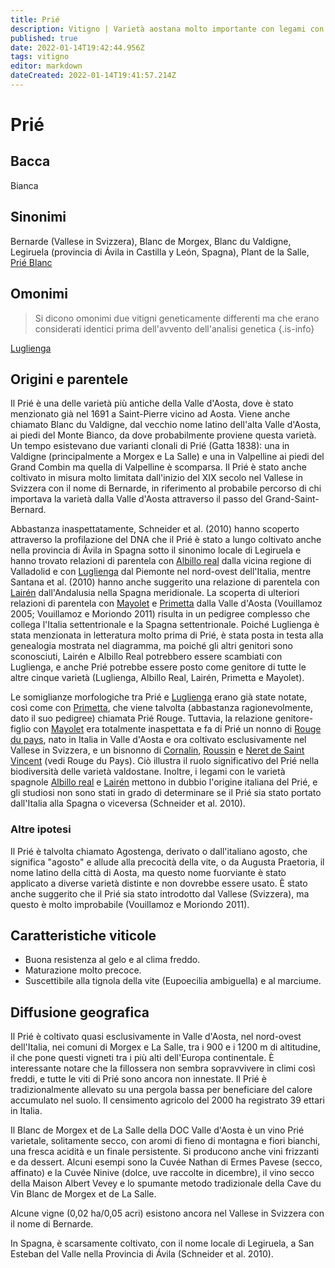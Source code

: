 ```yaml
---
title: Prié
description: Vitigno | Varietà aostana molto importante con legami con la Spagna e la Svizzera.
published: true
date: 2022-01-14T19:42:44.956Z
tags: vitigno
editor: markdown
dateCreated: 2022-01-14T19:41:57.214Z
---
```


# Prié

## Bacca
Bianca

## Sinonimi
Bernarde (Vallese in Svizzera), Blanc de Morgex, Blanc du Valdigne, Legiruela (provincia di Ávila in Castilla y León, Spagna), Plant de la Salle, [Prié Blanc](/vitigni/Italia/prie-blanc)

## Omonimi
> Si dicono omonimi due vitigni geneticamente differenti ma che erano considerati identici prima dell'avvento dell'analisi genetica
{.is-info}

[Luglienga](/vitigni/Italia/luglienga)


## Origini e parentele
Il Prié è una delle varietà più antiche della Valle d'Aosta, dove è stato menzionato già nel 1691 a Saint-Pierre vicino ad Aosta. Viene anche chiamato Blanc du Valdigne, dal vecchio nome latino dell'alta Valle d'Aosta, ai piedi del Monte Bianco, da dove probabilmente proviene questa varietà. Un tempo esistevano due varianti clonali di Prié (Gatta 1838): una in Valdigne (principalmente a Morgex e La Salle) e una in Valpelline ai piedi del Grand Combin ma quella di Valpelline è scomparsa. Il Prié è stato anche coltivato in misura molto limitata dall'inizio del XIX secolo nel Vallese in Svizzera con il nome di Bernarde, in riferimento al probabile percorso di chi importava la varietà dalla Valle d'Aosta attraverso il passo del Grand-Saint-Bernard.

Abbastanza inaspettatamente, Schneider et al. (2010) hanno scoperto attraverso la profilazione del DNA che il Prié è stato a lungo coltivato anche nella provincia di Ávila in Spagna sotto il sinonimo locale di Legiruela e hanno trovato relazioni di parentela con [Albillo real](/vitigni/Spagna/bacca-bianca/albillo-real) dalla vicina regione di Valladolid e con [Luglienga](/vitigni/Italia/luglienga) dal Piemonte nel nord-ovest dell'Italia, mentre Santana et al. (2010) hanno anche suggerito una relazione di parentela con [Lairén](/vitigni/Spagna/bacca-bianca/lairen) dall'Andalusia nella Spagna meridionale. La scoperta di ulteriori relazioni di parentela con [Mayolet](/vitigni/Italia/mayolet) e [Primetta](/vitigno/Italia/bacca-bianca/primetta) dalla Valle d'Aosta (Vouillamoz 2005; Vouillamoz e Moriondo 2011) risulta in un pedigree complesso che collega l'Italia settentrionale e la Spagna settentrionale. Poiché Luglienga è stata menzionata in letteratura molto prima di Prié, è stata posta in testa alla genealogia mostrata nel diagramma, ma poiché gli altri genitori sono sconosciuti, Lairén e Albillo Real potrebbero essere scambiati con Luglienga, e anche Prié potrebbe essere posto come genitore di tutte le altre cinque varietà (Luglienga, Albillo Real, Lairén, Primetta e Mayolet).

Le somiglianze morfologiche tra Prié e [Luglienga](/vitigni/Italia/luglienga) erano già state notate, così come con [Primetta](/vitigno/Italia/bacca-bianca/primetta), che viene talvolta (abbastanza ragionevolmente, dato il suo pedigree) chiamata Prié Rouge. Tuttavia, la relazione genitore-figlio con [Mayolet](/vitigni/Italia/mayolet) era totalmente inaspettata e fa di Prié un nonno di [Rouge du pays](/vitigni/Italia/rouge-du-pays), nato in Italia in Valle d'Aosta e ora coltivato esclusivamente nel Vallese in Svizzera, e un bisnonno di [Cornalin](/vitigni/Italia/cornalin), [Roussin](/vitigni/Francia/bacca-nera/Roussin) e [Neret de Saint Vincent](/vitigni/Francia/bacca-nera/neret-de-saint-vincent) (vedi Rouge du Pays). Ciò illustra il ruolo significativo del Prié nella biodiversità delle varietà valdostane. Inoltre, i legami con le varietà spagnole [Albillo real](/vitigni/Spagna/bacca-bianca/albillo-real) e [Lairén](/vitigni/Spagna/bacca-bianca/lairen) mettono in dubbio l'origine italiana del Prié, e gli studiosi non sono stati in grado di determinare se il Prié sia stato portato dall'Italia alla Spagna o viceversa (Schneider et al. 2010).

### Altre ipotesi

Il Prié è talvolta chiamato Agostenga, derivato o dall'italiano agosto, che significa "agosto" e allude alla precocità della vite, o da Augusta Praetoria, il nome latino della città di Aosta, ma questo nome fuorviante è stato applicato a diverse varietà distinte e non dovrebbe essere usato. È stato anche suggerito che il Prié sia stato introdotto dal Vallese (Svizzera), ma questo è molto improbabile (Vouillamoz e Moriondo 2011).

## Caratteristiche viticole

- Buona resistenza al gelo e al clima freddo. 
- Maturazione molto precoce. 
- Suscettibile alla tignola della vite (Eupoecilia ambiguella) e al marciume.

## Diffusione geografica

Il Prié è coltivato quasi esclusivamente in Valle d'Aosta, nel nord-ovest dell'Italia, nei comuni di Morgex e La Salle, tra i 900 e i 1200 m di altitudine, il che pone questi vigneti tra i più alti dell'Europa continentale. È interessante notare che la fillossera non sembra sopravvivere in climi così freddi, e tutte le viti di Prié sono ancora non innestate. Il Prié è tradizionalmente allevato su una pergola bassa per beneficiare del calore accumulato nel suolo. Il censimento agricolo del 2000 ha registrato 39 ettari in Italia.

Il Blanc de Morgex et de La Salle della DOC Valle d'Aosta è un vino Prié varietale, solitamente secco, con aromi di fieno di montagna e fiori bianchi, una fresca acidità e un finale persistente. Si producono anche vini frizzanti e da dessert. Alcuni esempi sono la Cuvée Nathan di Ermes Pavese (secco, affinato) e la Cuvée Ninive (dolce, uve raccolte in dicembre), il vino secco della Maison Albert Vevey e lo spumante metodo tradizionale della Cave du Vin Blanc de Morgex et de La Salle.

Alcune vigne (0,02 ha/0,05 acri) esistono ancora nel Vallese in Svizzera con il nome di Bernarde.

In Spagna, è scarsamente coltivato, con il nome locale di Legiruela, a San Esteban del Valle nella Provincia di Ávila (Schneider et al. 2010).